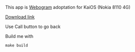 This app is [Webogram](https://github.com/zhukov/webogram) adoptation for KaiOS (Nokia 8110 4G)

[Download link](https://github.com/ixzzd/webogram_8110/blob/master/build/Telegram.zip)

Use Call button to go back

Build me with

```lang=bash
make build
```
